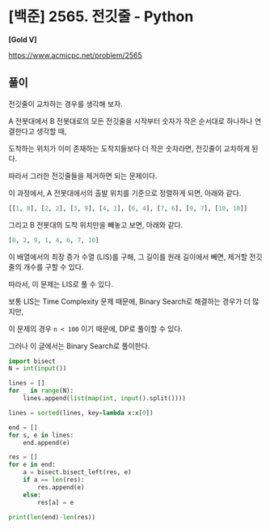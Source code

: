 # [백준] 2565. 전깃줄 - Python

**[Gold V]**



https://www.acmicpc.net/problem/2565



## 풀이

전깃줄이 교차하는 경우를 생각해 보자.

A 전봇대에서 B 전봇대로의 모든 전깃줄을 시작부터 숫자가 작은 순서대로 하나하나 연결한다고 생각할 때, 

도착하는 위치가 이미 존재하는 도착지들보다 더 작은 숫자라면, 전깃줄이 교차하게 된다.

따라서 그러한 전깃줄들을 제거하면 되는 문제이다.



이 과정에서, A 전봇대에서의 출발 위치를 기준으로 정렬하게 되면, 아래와 같다.

```python
[[1, 8], [2, 2], [3, 9], [4, 1], [6, 4], [7, 6], [9, 7], [10, 10]]
```

그리고 B 전봇대의 도착 위치만을 빼놓고 보면, 아래와 같다.

```python
[8, 2, 9, 1, 4, 6, 7, 10]
```

이 배열에서의 최장 증가 수열 (LIS)를 구해, 그 길이를 원래 길이에서 빼면, 제거할 전깃줄의 개수를 구할 수 있다.

따라서, 이 문제는 LIS로 풀 수 있다.



보통 LIS는 Time Complexity 문제 때문에, Binary Search로 해결하는 경우가 더 많지만,

이 문제의 경우 `n < 100` 이기 때문에, DP로 풀이할 수 있다.

그러나 이 글에서는 Binary Search로 풀이한다.



```python
import bisect
N = int(input())

lines = []
for _ in range(N):
    lines.append(list(map(int, input().split())))

lines = sorted(lines, key=lambda x:x[0])

end = []
for s, e in lines:
    end.append(e)

res = []
for e in end:
    a = bisect.bisect_left(res, e)
    if a == len(res):
        res.append(e)
    else:
        res[a] = e
        
print(len(end)-len(res))
```

